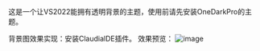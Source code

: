 这是一个让VS2022能拥有透明背景的主题，使用前请先安装OneDarkPro的主题。

背景图效果实现：安装ClaudialDE插件。
效果预览：
![image](https://user-images.githubusercontent.com/33830248/161864428-32237330-3ca0-4d8c-8d07-a33e3a519fb0.png)
